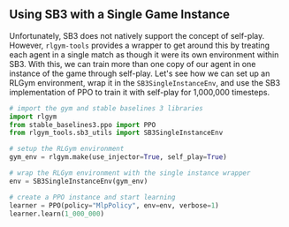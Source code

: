 ## Using SB3 with a Single Game Instance

Unfortunately, SB3 does not natively support the concept of self-play. However, `rlgym-tools` provides a wrapper to get around this by treating each agent in a single match as though it were its own environment within SB3. With this, we can train more than one copy of our agent in one instance of the game through self-play. Let's see how we can set up an RLGym environment, wrap it in the `SB3SingleInstanceEnv`,  and use the SB3 implementation of PPO to train it with self-play for 1,000,000 timesteps.

```python
# import the gym and stable baselines 3 libraries
import rlgym
from stable_baselines3.ppo import PPO
from rlgym_tools.sb3_utils import SB3SingleInstanceEnv

# setup the RLGym environment
gym_env = rlgym.make(use_injector=True, self_play=True)

# wrap the RLGym environment with the single instance wrapper
env = SB3SingleInstanceEnv(gym_env)

# create a PPO instance and start learning
learner = PPO(policy="MlpPolicy", env=env, verbose=1)
learner.learn(1_000_000)
```
